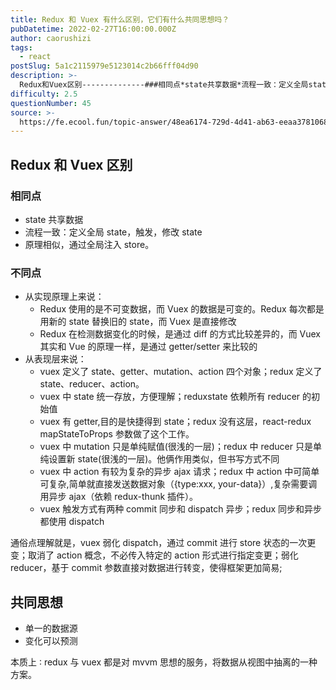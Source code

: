 ```yaml
---
title: Redux 和 Vuex 有什么区别，它们有什么共同思想吗？
pubDatetime: 2022-02-27T16:00:00.000Z
author: caorushizi
tags:
  - react
postSlug: 5a1c2115979e5123014c2b66fff04d90
description: >-
  Redux和Vuex区别--------------###相同点*state共享数据*流程一致：定义全局state，触发，修改state*原理相似，通过全局注入store。###不同点*从实现原理上来
difficulty: 2.5
questionNumber: 45
source: >-
  https://fe.ecool.fun/topic-answer/48ea6174-729d-4d41-ab63-eeaa3781068b?orderBy=updateTime&order=desc&tagId=13
---
```


## Redux 和 Vuex 区别

### 相同点

- state 共享数据
- 流程一致：定义全局 state，触发，修改 state
- 原理相似，通过全局注入 store。

### 不同点

- 从实现原理上来说：
  - Redux 使用的是不可变数据，而 Vuex 的数据是可变的。Redux 每次都是用新的 state 替换旧的 state，而 Vuex 是直接修改
  - Redux 在检测数据变化的时候，是通过 diff 的方式比较差异的，而 Vuex 其实和 Vue 的原理一样，是通过 getter/setter 来比较的
- 从表现层来说：
  - vuex 定义了 state、getter、mutation、action 四个对象；redux 定义了 state、reducer、action。
  - vuex 中 state 统一存放，方便理解；reduxstate 依赖所有 reducer 的初始值
  - vuex 有 getter,目的是快捷得到 state；redux 没有这层，react-redux mapStateToProps 参数做了这个工作。
  - vuex 中 mutation 只是单纯赋值(很浅的一层)；redux 中 reducer 只是单纯设置新 state(很浅的一层)。他俩作用类似，但书写方式不同
  - vuex 中 action 有较为复杂的异步 ajax 请求；redux 中 action 中可简单可复杂,简单就直接发送数据对象（{type:xxx, your-data}）,复杂需要调用异步 ajax（依赖 redux-thunk 插件）。
  - vuex 触发方式有两种 commit 同步和 dispatch 异步；redux 同步和异步都使用 dispatch

通俗点理解就是，vuex 弱化 dispatch，通过 commit 进行 store 状态的一次更变；取消了 action 概念，不必传入特定的 action 形式进行指定变更；弱化 reducer，基于 commit 参数直接对数据进行转变，使得框架更加简易;

## 共同思想

- 单一的数据源
- 变化可以预测

本质上 ∶ redux 与 vuex 都是对 mvvm 思想的服务，将数据从视图中抽离的一种方案。
